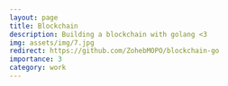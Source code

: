 ```yaml
---
layout: page
title: Blockchain
description: Building a blockchain with golang <3
img: assets/img/7.jpg
redirect: https://github.com/ZohebMOPO/blockchain-go
importance: 3
category: work
---
```

